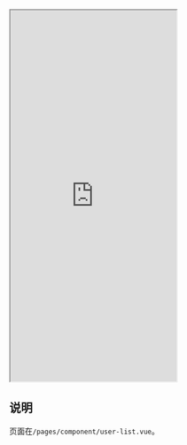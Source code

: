 <div class="simulator">
    <iframe src="http://localhost:8080/#/pages/component/user-list" height="670px"></iframe>
</div>

## 说明
页面在`/pages/component/user-list.vue`。
